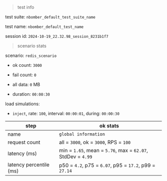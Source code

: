 > test info

test suite: `nbomber_default_test_suite_name`

test name: `nbomber_default_test_name`

session id: `2024-10-19_22.32.98_session_8231b1f7`

> scenario stats

scenario: `redis_scenario`

  - ok count: `3000`

  - fail count: `0`

  - all data: `0` MB

  - duration: `00:00:30`

load simulations:

  - `inject`, rate: `100`, interval: `00:00:01`, during: `00:00:30`

|step|ok stats|
|---|---|
|name|`global information`|
|request count|all = `3000`, ok = `3000`, RPS = `100`|
|latency (ms)|min = `1.65`, mean = `5.76`, max = `62.07`, StdDev = `4.99`|
|latency percentile (ms)|p50 = `4.2`, p75 = `6.07`, p95 = `17.2`, p99 = `27.14`|




